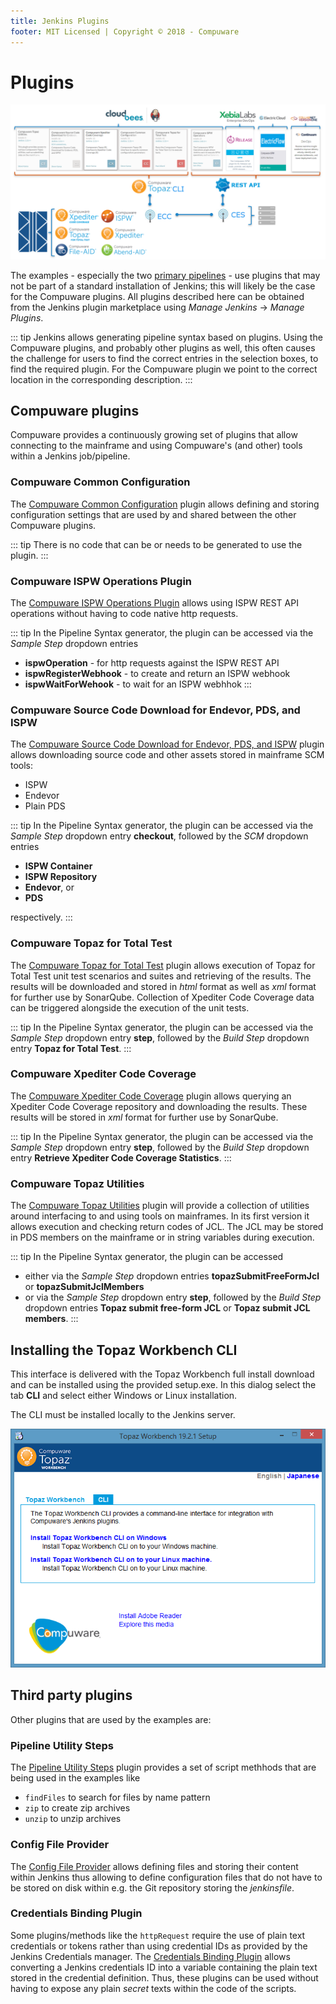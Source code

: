 ```yaml
---
title: Jenkins Plugins
footer: MIT Licensed | Copyright © 2018 - Compuware
---
```


# Plugins

![Plugins](./images/Plugins.png)

The examples - especially the two [primary pipelines](../pipeline_scenario/pipelines.md) - use plugins that may not be part of a standard installation of Jenkins; this will likely be the case for the Compuware plugins. All plugins described here can be obtained from the Jenkins plugin marketplace using *Manage Jenkins* -> *Manage Plugins*.

::: tip
Jenkins allows generating pipeline syntax based on plugins. Using the Compuware plugins, and probably other plugins as well, this often causes the challenge for users to find the correct entries in the selection boxes, to find the required plugin. For the Compuware plugin we point to the correct location in the corresponding description.
:::

## Compuware plugins

Compuware provides a continuously growing set of plugins that allow connecting to the mainframe and using Compuware's (and other) tools within a Jenkins job/pipeline.

### Compuware Common Configuration

The [Compuware Common Configuration](https://wiki.jenkins.io/display/JENKINS/Compuware+Common+Configuration+Plugin) plugin allows defining and storing configuration settings that are used by and shared between the other Compuware plugins. 

::: tip
There is no code that can be or needs to be generated to use the plugin.
:::

### Compuware ISPW Operations Plugin
The [Compuware ISPW Operations Plugin](https://wiki.jenkins.io/display/JENKINS/Compuware+ISPW+Operations+Plugin) allows using ISPW REST API operations without having to code native http requests.

::: tip
In the Pipeline Syntax generator, the plugin can be accessed via the *Sample Step* dropdown entries 
- **ispwOperation** - for http requests against the ISPW REST API
- **ispwRegisterWebhook** - to create and return an ISPW webhook
- **ispwWaitForWehook** - to wait for an ISPW webhhok
:::

### Compuware Source Code Download for Endevor, PDS, and ISPW

The [Compuware Source Code Download for Endevor, PDS, and ISPW](https://wiki.jenkins-ci.org/display/JENKINS/Compuware+Source+Code+Download+for+Endevor%2C+PDS%2C+and+ISPW+Plugin) plugin allows downloading source code and other assets stored in mainframe SCM tools:

- ISPW
- Endevor
- Plain PDS

::: tip
In the Pipeline Syntax generator, the plugin can be accessed via the *Sample Step* dropdown entry **checkout**, followed by the *SCM* dropdown entries 

- **ISPW Container**
- **ISPW Repository** 
- **Endevor**, or 
- **PDS**

respectively.
:::

### Compuware Topaz for Total Test

The [Compuware Topaz for Total Test](https://wiki.jenkins-ci.org/display/JENKINS/Compuware+Topaz+for+Total+Test+Plugin) plugin allows execution of Topaz for Total Test unit test scenarios and suites and retrieving of the results. The results will be downloaded and stored in *html* format as well as *xml* format for further use by SonarQube. Collection of Xpediter Code Coverage data can be triggered alongside the execution of the unit tests.

::: tip
In the Pipeline Syntax generator, the plugin can be accessed via the *Sample Step* dropdown entry **step**, followed by the *Build Step* dropdown entry **Topaz for Total Test**.
:::

### Compuware Xpediter Code Coverage

The [Compuware Xpediter Code Coverage](https://wiki.jenkins-ci.org/display/JENKINS/Compuware+Xpediter+Code+Coverage+Plugin) plugin allows querying an Xpediter Code Coverage repository and downloading the results. These results will be stored in *xml* format for further use by SonarQube.

::: tip
In the Pipeline Syntax generator, the plugin can be accessed via the *Sample Step* dropdown entry **step**, followed by the *Build Step* dropdown entry **Retrieve Xpediter Code Coverage Statistics**.
:::

### Compuware Topaz Utilities

The [Compuware Topaz Utilities](https://wiki.jenkins-ci.org/display/JENKINS/Compuware+Topaz+Utilities+Plugin) plugin will provide a collection of utilities around interfacing to and using tools on mainframes. In its first version it allows execution and checking return codes of JCL. The JCL may be stored in PDS members on the mainframe or in string variables during execution.

::: tip
In the Pipeline Syntax generator, the plugin can be accessed 
- either via the *Sample Step* dropdown entries **topazSubmitFreeFormJcl** or **topazSubmitJclMembers**
- or via the *Sample Step* dropdown entry **step**, followed by the *Build Step* dropdown entries **Topaz submit free-form JCL** or **Topaz submit JCL members**.
:::

## Installing the Topaz Workbench CLI

This interface is delivered with the Topaz Workbench full install download and can be installed using the provided setup.exe. In this dialog select the tab **CLI** and select either Windows or Linux installation.

The CLI must be installed locally to the Jenkins server.

![Installing CLI](./images/Install_CLI.png)

## Third party plugins

Other plugins that are used by the examples are:

### Pipeline Utility Steps

The [Pipeline Utility Steps](https://wiki.jenkins.io/display/JENKINS/Pipeline+Utility+Steps+Plugin) plugin provides a set of script methhods that are being used in the examples like

- `findFiles`   to search for files by name pattern
- `zip`         to create zip archives
- `unzip`       to unzip archives

### Config File Provider

The [Config File Provider](https://wiki.jenkins.io/display/JENKINS/Config+File+Provider+Plugin) allows defining files and storing their content within Jenkins thus allowing to define configuration files that do not have to be stored on disk within e.g. the Git repository storing the *jenkinsfile*.

### Credentials Binding Plugin

Some plugins/methods like the `httpRequest` require the use of plain text credentials or tokens rather than using credential IDs as provided by the Jenkins Credentials manager. The [Credentials Binding Plugin](https://plugins.jenkins.io/credentials-binding) allows converting a Jenkins credentials ID into a variable containing the plain text stored in the credential definition. Thus, these plugins can be used without having to expose any plain *secret* texts within the code of the scripts.
